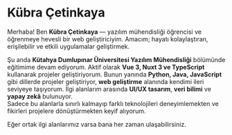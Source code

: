 # Kübra Çetinkaya  



Merhaba! Ben **Kübra Çetinkaya** — yazılım mühendisliği öğrencisi ve öğrenmeye hevesli bir web geliştiriciyim. Amacım; hayatı kolaylaştıran, erişilebilir ve etkili uygulamalar geliştirmek.  

Şu anda **Kütahya Dumlupınar Üniversitesi Yazılım Mühendisliği** bölümünde eğitimime devam ediyorum. Aktif olarak **Vue 3, Nuxt 3 ve TypeScript** kullanarak projeler geliştiriyorum. Bunun yanında  **Python, Java, JavaScript** gibi dillerde projeler geliştiriyor, **web geliştirme** alanında kendimi ileri seviyeye taşıyorum.
İlgi alanlarım arasında **UI/UX tasarım**, **veri bilimi** ve **yapay zekâ** bulunuyor.  
Sadece bu alanlarla sınırlı kalmayıp farklı teknolojileri deneyimlemekten ve fikirleri projelere dönüştürmekten keyif alıyorum.  

Eğer ortak ilgi alanlarımız varsa bana her zaman ulaşabilirsiniz.  

